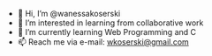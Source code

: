 - 👋 Hi, I’m @wanessakoserski
- 👀 I’m interested in learning from collaborative work
- 🌱 I’m currently learning Web Programming and C
- 📫 Reach me via e-mail: wkoserski@gmail.com

<!---
wanessakoserski/wanessakoserski is a ✨ special ✨ repository because its `README.md` (this file) appears on your GitHub profile.
You can click the Preview link to take a look at your changes.
--->
